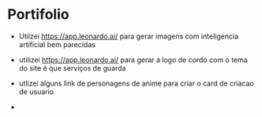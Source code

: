 # Portifolio

* Utilzei https://app.leonardo.ai/ para gerar imagens com  inteligencia artificial bem parecidas 

* utilizei https://app.leonardo.ai/ para gerar a logo de cordo com o tema do site é que serviços de guarda

* utlizei alguns link de personagens de anime para criar o card de criacao de usuario

* 
